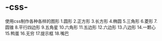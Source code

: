# -css-
使用css制作各种各样的图形
1.圆形
2.正方形
3.长方形
4.椭圆
5.三角形
6.菱形
7.圆锥
8.平行四边形
9.五角星
10.六角形
11.五边形
12.六边形
13.八边形
14.一颗心
15.鸭蛋
16.无穷
17.提示框
18.嘴巴